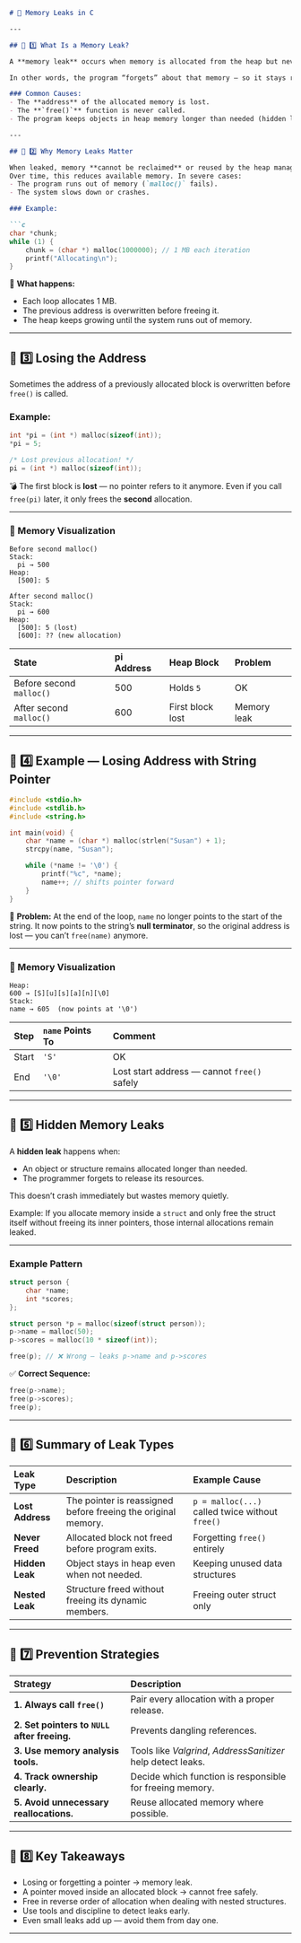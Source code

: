 ````markdown
# 🧠 Memory Leaks in C

---

## 🔹 1️⃣ What Is a Memory Leak?

A **memory leak** occurs when memory is allocated from the heap but never freed, even though it is no longer used.

In other words, the program “forgets” about that memory — so it stays reserved until the program ends.

### Common Causes:
- The **address** of the allocated memory is lost.  
- The **`free()`** function is never called.  
- The program keeps objects in heap memory longer than needed (hidden leaks).

---

## 🔹 2️⃣ Why Memory Leaks Matter

When leaked, memory **cannot be reclaimed** or reused by the heap manager.  
Over time, this reduces available memory. In severe cases:
- The program runs out of memory (`malloc()` fails).
- The system slows down or crashes.

### Example:

```c
char *chunk;
while (1) {
    chunk = (char *) malloc(1000000); // 1 MB each iteration
    printf("Allocating\n");
}
````

🧾 **What happens:**

* Each loop allocates 1 MB.
* The previous address is overwritten before freeing it.
* The heap keeps growing until the system runs out of memory.

---

## 🔹 3️⃣ Losing the Address

Sometimes the address of a previously allocated block is overwritten before `free()` is called.

### Example:

```c
int *pi = (int *) malloc(sizeof(int));
*pi = 5;

/* Lost previous allocation! */
pi = (int *) malloc(sizeof(int));
```

💣 The first block is **lost** — no pointer refers to it anymore.
Even if you call `free(pi)` later, it only frees the **second** allocation.

---

### 🧭 Memory Visualization

```text
Before second malloc()
Stack:
  pi → 500
Heap:
  [500]: 5

After second malloc()
Stack:
  pi → 600
Heap:
  [500]: 5 (lost)
  [600]: ?? (new allocation)
```

| State                    | pi Address | Heap Block       | Problem     |
| :----------------------- | :--------- | :--------------- | :---------- |
| Before second `malloc()` | 500        | Holds `5`        | OK          |
| After second `malloc()`  | 600        | First block lost | Memory leak |

---

## 🔹 4️⃣ Example — Losing Address with String Pointer

```c
#include <stdio.h>
#include <stdlib.h>
#include <string.h>

int main(void) {
    char *name = (char *) malloc(strlen("Susan") + 1);
    strcpy(name, "Susan");

    while (*name != '\0') {
        printf("%c", *name);
        name++; // shifts pointer forward
    }
}
```

🧾 **Problem:**
At the end of the loop, `name` no longer points to the start of the string.
It now points to the string’s **null terminator**, so the original address is lost — you can’t `free(name)` anymore.

---

### 🧭 Memory Visualization

```text
Heap:
600 → [S][u][s][a][n][\0]
Stack:
name → 605  (now points at '\0')
```

| Step  | `name` Points To | Comment                                     |
| :---- | :--------------- | :------------------------------------------ |
| Start | `'S'`            | OK                                          |
| End   | `'\0'`           | Lost start address — cannot `free()` safely |

---

## 🔹 5️⃣ Hidden Memory Leaks

A **hidden leak** happens when:

* An object or structure remains allocated longer than needed.
* The programmer forgets to release its resources.

This doesn’t crash immediately but wastes memory quietly.

Example:
If you allocate memory inside a `struct` and only free the struct itself without freeing its inner pointers, those internal allocations remain leaked.

---

### Example Pattern

```c
struct person {
    char *name;
    int *scores;
};

struct person *p = malloc(sizeof(struct person));
p->name = malloc(50);
p->scores = malloc(10 * sizeof(int));

free(p); // ❌ Wrong — leaks p->name and p->scores
```

✅ **Correct Sequence:**

```c
free(p->name);
free(p->scores);
free(p);
```

---

## 🔹 6️⃣ Summary of Leak Types

| Leak Type        | Description                                                   | Example Cause                                   |
| :--------------- | :------------------------------------------------------------ | :---------------------------------------------- |
| **Lost Address** | The pointer is reassigned before freeing the original memory. | `p = malloc(...)` called twice without `free()` |
| **Never Freed**  | Allocated block not freed before program exits.               | Forgetting `free()` entirely                    |
| **Hidden Leak**  | Object stays in heap even when not needed.                    | Keeping unused data structures                  |
| **Nested Leak**  | Structure freed without freeing its dynamic members.          | Freeing outer struct only                       |

---

## 🔹 7️⃣ Prevention Strategies

| Strategy                                     | Description                                                  |
| :------------------------------------------- | :----------------------------------------------------------- |
| **1. Always call `free()`**                  | Pair every allocation with a proper release.                 |
| **2. Set pointers to `NULL` after freeing.** | Prevents dangling references.                                |
| **3. Use memory analysis tools.**            | Tools like *Valgrind*, *AddressSanitizer* help detect leaks. |
| **4. Track ownership clearly.**              | Decide which function is responsible for freeing memory.     |
| **5. Avoid unnecessary reallocations.**      | Reuse allocated memory where possible.                       |

---

## 💬 8️⃣ Key Takeaways

* Losing or forgetting a pointer → memory leak.
* A pointer moved inside an allocated block → cannot free safely.
* Free in reverse order of allocation when dealing with nested structures.
* Use tools and discipline to detect leaks early.
* Even small leaks add up — avoid them from day one.

---

```


